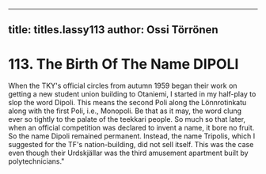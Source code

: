 
---

title: titles.lassy113
author: Ossi Törrönen
---


    
# 113.  The Birth Of The Name DIPOLI

When the TKY's official circles from autumn 1959 began their work on getting a new student union building to Otaniemi, I started in my half-play to slop the word Dipoli. This means the second Poli along the Lönnrotinkatu along with the first Poli, i.e., Monopoli. Be that as it may, the word clung ever so tightly to the palate of the teekkari people. So much so that later, when an official competition was declared to invent a name, it bore no fruit. So the name Dipoli remained permanent. Instead, the name Tripolis, which I suggested for the TF's nation-building, did not sell itself. This was the case even though their Urdskjällar was the third amusement apartment built by polytechnicians."

